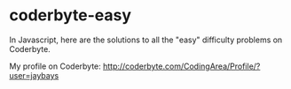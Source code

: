 # coderbyte-easy


In Javascript, here are the solutions to all the "easy" difficulty problems on Coderbyte.

My profile on Coderbyte:
http://coderbyte.com/CodingArea/Profile/?user=jaybays